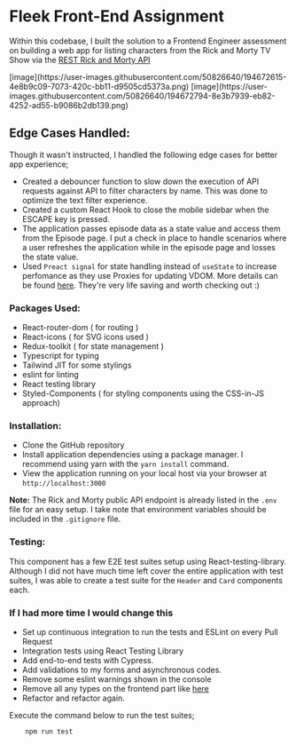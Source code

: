 # Fleek Front-End Assignment

Within this codebase, I built the solution to a Frontend Engineer assessment on building a web app for listing characters from the Rick and Morty TV Show via the [REST Rick and Morty API](https://rickandmortyapi.com/documentation)

<div style="display: flex; justify-content: center;" >
[image](https://user-images.githubusercontent.com/50826640/194672615-4e8b9c09-7073-420c-bb11-d9505cd5373a.png)
[image](https://user-images.githubusercontent.com/50826640/194672794-8e3b7939-eb82-4252-ad55-b9086b2db139.png)

</div>

## Edge Cases Handled:

Though it wasn't instructed, I handled the following edge cases for better app experience;

- Created a debouncer function to slow down the execution of API requests against API to filter characters by name. This was done to optimize the text filter experience.
- Created a custom React Hook to close the mobile sidebar when the ESCAPE key is pressed.
- The application passes episode data as a state value and access them from the Episode page. I put a check in place to handle scenarios where a user refreshes the application while in the episode page and losses the state value.
- Used `Preact signal` for state handling instead of `useState` to increase perfomance as they use Proxies for updating VDOM. More details can be found [here](https://preactjs.com/blog/introducing-signals/). They're very life saving and worth checking out :)

### Packages Used:

- React-router-dom ( for routing )
- React-icons ( for SVG icons used )
- Redux-toolkit ( for state management )
- Typescript for typing
- Tailwind JIT for some stylings
- eslint for linting
- React testing library
- Styled-Components ( for styling components using the CSS-in-JS approach)

### Installation:

- Clone the GitHub repository
- Install application dependencies using a package manager. I recommend using yarn with the `yarn install` command.
- View the application running on your local host via your browser at `http://localhost:3000`

**Note:** The Rick and Morty public API endpoint is already listed in the `.env` file for an easy setup. I take note that environment variables should be included in the `.gitignore` file.

### Testing:

This component has a few E2E test suites setup using React-testing-library.
Although I did not have much time left cover the entire application with test suites, I was able to create a test suite for the `Header` and `Card` components each.

### If I had more time I would change this

- Set up continuous integration to run the tests and ESLint on every Pull Request
- Integration tests using React Testing Library
- Add end-to-end tests with Cypress.
- Add validations to my forms and asynchronous codes.
- Remove some eslint warnings shown in the console
- Remove all any types on the frontend part like [here](https://github.com/hirwablessing/fleek-frontend-assignment/blob/8b6209d5b181b5d1589c28e9190cf0cf43f4c106/src/state/index.ts#L14)
- Refactor and refactor again.

Execute the command below to run the test suites;

```bash
    npm run test
```
